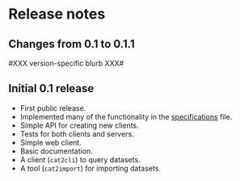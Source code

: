 # Release notes

## Changes from 0.1 to 0.1.1

#XXX version-specific blurb XXX#

## Initial 0.1 release

* First public release.
* Implemented many of the functionality in the [specifications](SPECS.md) file.
* Simple API for creating new clients.
* Tests for both clients and servers.
* Simple web client.
* Basic documentation.
* A client (`cat2cli`) to query datasets.
* A tool (`cat2import`) for importing datasets.
